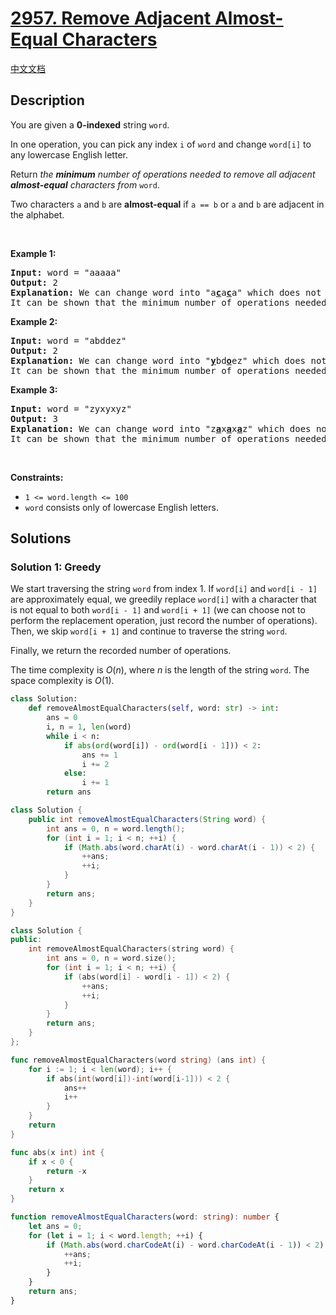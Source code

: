 # [2957. Remove Adjacent Almost-Equal Characters](https://leetcode.com/problems/remove-adjacent-almost-equal-characters)

[中文文档](/solution/2900-2999/2957.Remove%20Adjacent%20Almost-Equal%20Characters/README.md)

<!-- tags:Greedy,String,Dynamic Programming -->

<!-- difficulty:Medium -->

## Description

<p>You are given a <strong>0-indexed</strong> string <code>word</code>.</p>

<p>In one operation, you can pick any index <code>i</code> of <code>word</code> and change <code>word[i]</code> to any lowercase English letter.</p>

<p>Return <em>the <strong>minimum</strong> number of operations needed to remove all adjacent <strong>almost-equal</strong> characters from</em> <code>word</code>.</p>

<p>Two characters <code>a</code> and <code>b</code> are <strong>almost-equal</strong> if <code>a == b</code> or <code>a</code> and <code>b</code> are adjacent in the alphabet.</p>

<p>&nbsp;</p>
<p><strong class="example">Example 1:</strong></p>

<pre>
<strong>Input:</strong> word = &quot;aaaaa&quot;
<strong>Output:</strong> 2
<strong>Explanation:</strong> We can change word into &quot;a<strong><u>c</u></strong>a<u><strong>c</strong></u>a&quot; which does not have any adjacent almost-equal characters.
It can be shown that the minimum number of operations needed to remove all adjacent almost-equal characters from word is 2.
</pre>

<p><strong class="example">Example 2:</strong></p>

<pre>
<strong>Input:</strong> word = &quot;abddez&quot;
<strong>Output:</strong> 2
<strong>Explanation:</strong> We can change word into &quot;<strong><u>y</u></strong>bd<u><strong>o</strong></u>ez&quot; which does not have any adjacent almost-equal characters.
It can be shown that the minimum number of operations needed to remove all adjacent almost-equal characters from word is 2.</pre>

<p><strong class="example">Example 3:</strong></p>

<pre>
<strong>Input:</strong> word = &quot;zyxyxyz&quot;
<strong>Output:</strong> 3
<strong>Explanation:</strong> We can change word into &quot;z<u><strong>a</strong></u>x<u><strong>a</strong></u>x<strong><u>a</u></strong>z&quot; which does not have any adjacent almost-equal characters. 
It can be shown that the minimum number of operations needed to remove all adjacent almost-equal characters from word is 3.
</pre>

<p>&nbsp;</p>
<p><strong>Constraints:</strong></p>

<ul>
	<li><code>1 &lt;= word.length &lt;= 100</code></li>
	<li><code>word</code> consists only of lowercase English letters.</li>
</ul>

## Solutions

### Solution 1: Greedy

We start traversing the string `word` from index $1$. If `word[i]` and `word[i - 1]` are approximately equal, we greedily replace `word[i]` with a character that is not equal to both `word[i - 1]` and `word[i + 1]` (we can choose not to perform the replacement operation, just record the number of operations). Then, we skip `word[i + 1]` and continue to traverse the string `word`.

Finally, we return the recorded number of operations.

The time complexity is $O(n)$, where $n$ is the length of the string `word`. The space complexity is $O(1)$.

<!-- tabs:start -->

```python
class Solution:
    def removeAlmostEqualCharacters(self, word: str) -> int:
        ans = 0
        i, n = 1, len(word)
        while i < n:
            if abs(ord(word[i]) - ord(word[i - 1])) < 2:
                ans += 1
                i += 2
            else:
                i += 1
        return ans
```

```java
class Solution {
    public int removeAlmostEqualCharacters(String word) {
        int ans = 0, n = word.length();
        for (int i = 1; i < n; ++i) {
            if (Math.abs(word.charAt(i) - word.charAt(i - 1)) < 2) {
                ++ans;
                ++i;
            }
        }
        return ans;
    }
}
```

```cpp
class Solution {
public:
    int removeAlmostEqualCharacters(string word) {
        int ans = 0, n = word.size();
        for (int i = 1; i < n; ++i) {
            if (abs(word[i] - word[i - 1]) < 2) {
                ++ans;
                ++i;
            }
        }
        return ans;
    }
};
```

```go
func removeAlmostEqualCharacters(word string) (ans int) {
	for i := 1; i < len(word); i++ {
		if abs(int(word[i])-int(word[i-1])) < 2 {
			ans++
			i++
		}
	}
	return
}

func abs(x int) int {
	if x < 0 {
		return -x
	}
	return x
}
```

```ts
function removeAlmostEqualCharacters(word: string): number {
    let ans = 0;
    for (let i = 1; i < word.length; ++i) {
        if (Math.abs(word.charCodeAt(i) - word.charCodeAt(i - 1)) < 2) {
            ++ans;
            ++i;
        }
    }
    return ans;
}
```

<!-- tabs:end -->

<!-- end -->
